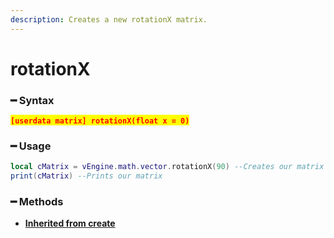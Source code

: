 ```yaml
---
description: Creates a new rotationX matrix.
---
```


# rotationX

### ━ Syntax

<mark style="color:red;">**`[userdata matrix] rotationX(float x = 0)`**</mark>

### ━ Usage

```lua
local cMatrix = vEngine.math.vector.rotationX(90) --Creates our matrix
print(cMatrix) --Prints our matrix
```

### **━ Methods**

* [**Inherited from create**](create.md)